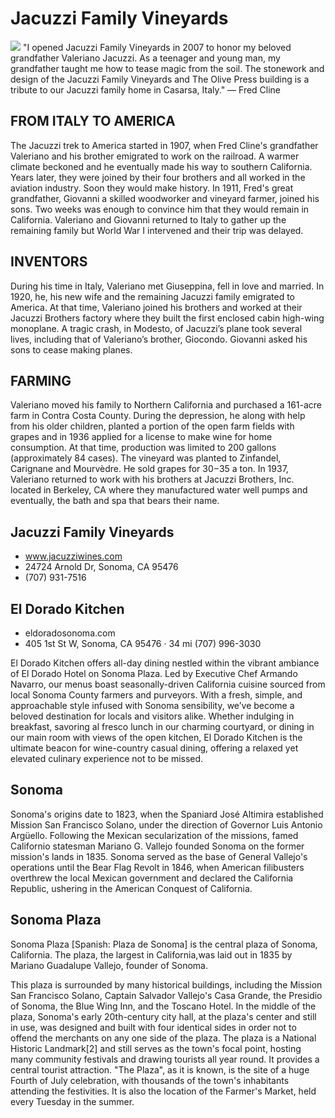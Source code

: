 # Jacuzzi Family Vineyards

![]( jacuzzi.png)
"I opened Jacuzzi Family Vineyards in 2007 to honor my beloved grandfather Valeriano Jacuzzi. As a teenager and young man, my grandfather taught me how to tease magic from the soil. The stonework and design of the Jacuzzi Family Vineyards and The Olive Press building is a tribute to our Jacuzzi family home in Casarsa, Italy." — Fred Cline

## FROM ITALY TO AMERICA
The Jacuzzi trek to America started in 1907, when Fred Cline's grandfather Valeriano and his brother emigrated to work on the railroad. A warmer climate beckoned and he eventually made his way to southern California. Years later, they were joined by their four brothers and all worked in the aviation industry. Soon they would make history. In 1911, Fred's great grandfather, Giovanni a skilled woodworker and vineyard farmer, joined his sons. Two weeks was enough to convince him that they would remain in California. Valeriano and Giovanni returned to Italy to gather up the remaining family but World War I intervened and their trip was delayed.

## INVENTORS
During his time in Italy, Valeriano met Giuseppina, fell in love and married. In 1920, he, his new wife and the remaining Jacuzzi family emigrated to America. At that time, Valeriano joined his brothers and worked at their Jacuzzi Brothers factory where they built the first enclosed cabin high-wing monoplane. A tragic crash, in Modesto, of Jacuzzi’s plane took several lives, including that of Valeriano’s brother, Giocondo. Giovanni asked his sons to cease making planes.

## FARMING
Valeriano moved his family to Northern California and purchased a 161-acre farm in Contra Costa County. During the depression, he along with help from his older children, planted a portion of the open farm fields with grapes and in 1936 applied for a license to make wine for home consumption. At that time, production was limited to 200 gallons (approximately 84 cases). The vineyard was planted to Zinfandel, Carignane and Mourvèdre. He sold grapes for $30-$35 a ton. In 1937, Valeriano returned to work with his brothers at Jacuzzi Brothers, Inc. located in Berkeley, CA where they manufactured water well pumps and eventually, the bath and spa that bears their name.


## Jacuzzi Family Vineyards

* www.jacuzziwines.com
* 24724 Arnold Dr, Sonoma, CA 95476
* (707) 931-7516

## El Dorado Kitchen

* eldoradosonoma.com
* 405 1st St W, Sonoma, CA 95476 · 34 mi
 (707) 996-3030

El Dorado Kitchen offers all-day dining nestled within the vibrant ambiance of El Dorado Hotel on Sonoma Plaza. Led by Executive Chef Armando Navarro, our menus boast seasonally-driven California cuisine sourced from local Sonoma County farmers and purveyors. With a fresh, simple, and approachable style infused with Sonoma sensibility, we’ve become a beloved destination for locals and visitors alike. Whether indulging in breakfast, savoring al fresco lunch in our charming courtyard, or dining in our main room with views of the open kitchen, El Dorado Kitchen is the ultimate beacon for wine-country casual dining, offering a relaxed yet elevated culinary experience not to be missed.

## Sonoma

Sonoma's origins date to 1823, when the Spaniard José Altimira established Mission San Francisco Solano, under the direction of Governor Luis Antonio Argüello. Following the Mexican secularization of the missions, famed Californio statesman Mariano G. Vallejo founded Sonoma on the former mission's lands in 1835. Sonoma served as the base of General Vallejo's operations until the Bear Flag Revolt in 1846, when American filibusters overthrew the local Mexican government and declared the California Republic, ushering in the American Conquest of California.

## Sonoma Plaza

Sonoma Plaza [Spanish: Plaza de Sonoma] is the central plaza of Sonoma, California. The plaza, the largest in California,was laid out in 1835 by Mariano Guadalupe Vallejo, founder of Sonoma.

This plaza is surrounded by many historical buildings, including the Mission San Francisco Solano, Captain Salvador Vallejo's Casa Grande, the Presidio of Sonoma, the Blue Wing Inn, and the Toscano Hotel. In the middle of the plaza, Sonoma's early 20th-century city hall, at the plaza's center and still in use, was designed and built with four identical sides in order not to offend the merchants on any one side of the plaza. The plaza is a National Historic Landmark[2] and still serves as the town's focal point, hosting many community festivals and drawing tourists all year round. It provides a central tourist attraction. "The Plaza", as it is known, is the site of a huge Fourth of July celebration, with thousands of the town's inhabitants attending the festivities. It is also the location of the Farmer's Market, held every Tuesday in the summer.
